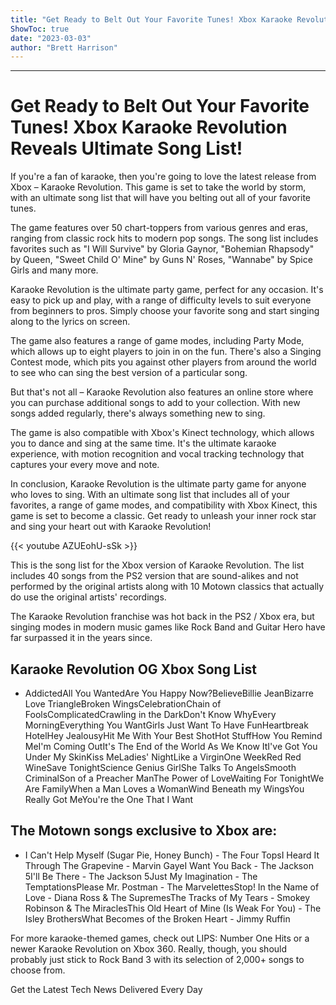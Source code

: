 ```yaml
---
title: "Get Ready to Belt Out Your Favorite Tunes! Xbox Karaoke Revolution Reveals Ultimate Song List!"
ShowToc: true 
date: "2023-03-03"
author: "Brett Harrison"
---
```

*****
# Get Ready to Belt Out Your Favorite Tunes! Xbox Karaoke Revolution Reveals Ultimate Song List!

If you're a fan of karaoke, then you're going to love the latest release from Xbox – Karaoke Revolution. This game is set to take the world by storm, with an ultimate song list that will have you belting out all of your favorite tunes.

The game features over 50 chart-toppers from various genres and eras, ranging from classic rock hits to modern pop songs. The song list includes favorites such as "I Will Survive" by Gloria Gaynor, "Bohemian Rhapsody" by Queen, "Sweet Child O' Mine" by Guns N' Roses, "Wannabe" by Spice Girls and many more.

Karaoke Revolution is the ultimate party game, perfect for any occasion. It's easy to pick up and play, with a range of difficulty levels to suit everyone from beginners to pros. Simply choose your favorite song and start singing along to the lyrics on screen.

The game also features a range of game modes, including Party Mode, which allows up to eight players to join in on the fun. There's also a Singing Contest mode, which pits you against other players from around the world to see who can sing the best version of a particular song.

But that's not all – Karaoke Revolution also features an online store where you can purchase additional songs to add to your collection. With new songs added regularly, there's always something new to sing.

The game is also compatible with Xbox's Kinect technology, which allows you to dance and sing at the same time. It's the ultimate karaoke experience, with motion recognition and vocal tracking technology that captures your every move and note.

In conclusion, Karaoke Revolution is the ultimate party game for anyone who loves to sing. With an ultimate song list that includes all of your favorites, a range of game modes, and compatibility with Xbox Kinect, this game is set to become a classic. Get ready to unleash your inner rock star and sing your heart out with Karaoke Revolution!

{{< youtube AZUEohU-sSk >}} 




This is the song list for the Xbox version of Karaoke Revolution. The list includes 40 songs from the PS2 version that are sound-alikes and not performed by the original artists along with 10 Motown classics that actually do use the original artists' recordings.

 

The Karaoke Revolution franchise was hot back in the PS2 / Xbox era, but singing modes in modern music games like Rock Band and Guitar Hero have far surpassed it in the years since. 

 
##   Karaoke Revolution OG Xbox Song List  
 
- AddictedAll You WantedAre You Happy Now?BelieveBillie JeanBizarre Love TriangleBroken WingsCelebrationChain of FoolsComplicatedCrawling in the DarkDon't Know WhyEvery MorningEverything You WantGirls Just Want To Have FunHeartbreak HotelHey JealousyHit Me With Your Best ShotHot StuffHow You Remind MeI'm Coming OutIt's The End of the World As We Know ItI've Got You Under My SkinKiss MeLadies' NightLike a VirginOne WeekRed Red WineSave TonightScience Genius GirlShe Talks To AngelsSmooth CriminalSon of a Preacher ManThe Power of LoveWaiting For TonightWe Are FamilyWhen a Man Loves a WomanWind Beneath my WingsYou Really Got MeYou're the One That I Want

 
##   The Motown songs exclusive to Xbox are:  
 
- I Can't Help Myself (Sugar Pie, Honey Bunch) - The Four TopsI Heard It Through The Grapevine - Marvin GayeI Want You Back - The Jackson 5I'll Be There - The Jackson 5Just My Imagination - The TemptationsPlease Mr. Postman - The MarvelettesStop! In the Name of Love - Diana Ross & The SupremesThe Tracks of My Tears - Smokey Robinson & The MiraclesThis Old Heart of Mine (Is Weak For You) - The Isley BrothersWhat Becomes of the Broken Heart - Jimmy Ruffin

 

For more karaoke-themed games, check out LIPS: Number One Hits or a newer Karaoke Revolution on Xbox 360. Really, though, you should probably just stick to Rock Band 3 with its selection of 2,000+ songs to choose from.

 

Get the Latest Tech News Delivered Every Day




